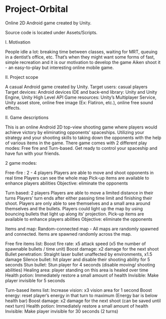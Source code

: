 # Project-Orbital

Online 2D Android game created by Unity.

Source code is located under Assets/Scripts.

I. Motivation

  People idle a lot: breaking time between classes, waiting for MRT, queuing in a dentist’s office, etc. That’s when they might want some forms of fast, simple recreation and it is our motivation to develop the game Aiken shoot it - an easy-to-play but interesting online mobile game.
 
II. Project scope

  A casual Android game created by Unity.
  Target users: casual players
  Target devices: Android devices
  IDE and back-end library: Unity and Unity Engine, Unity High Level API
  Game resources: Unity’s Multiplayer Service, Unity asset store, online free image (Ex: Flatiron, etc.), online free sound effects.
 
II. Game descriptions

  This is an online Android 2D top-view shooting game where players would  achieve victory by eliminating opponents' spaceships. Utilizing your strategy and your shooting skills to taking down the opponents with the help of various items in the game. There game comes with 2 different play modes: Free fire and Turn-based. Get ready to control your spaceship and have fun with your friends.

2 game modes:

  Free-fire :  2 - 4 players
    Players are able to move and shoot opponents in real time
    Players can see the whole map
    Pick-up items are available to enhance players abilities
    Objective: eliminate the opponents
    
  Turn based: 2 players
    Players are able to move a limited distance in their turns
    Players’ turn ends after either passing time limit and finishing their shoot.
    Players are only able to see themselves and a small area around themselves and the bullets.
    Players could light up the map by using bouncing bullets that light up along its’ projection.
    Pick-up items are available to enhance players abilities
    Objective: eliminate the opponents
    
   
Items and map:
  Random-connected map - All maps are randomly spawned and connected.
  Items are spawned randomly across the map.
  
  Free fire items list:
    Boost fire rate: x5 attack speed (x5 the number of spawnable bullets / time unit)
    Boost damage: x2 damage for the next shoot
    Bullet penetration: Straight laser bullet unaffected by environments, x1.5 damage
    Silence bullet: hit player and disable their shooting ability for 5 seconds
    Stun bullet: Stun player for 4 seconds (disable moving/ shooting abilities)
    Healing area: player standing on this area is healed over time
    Health potion: Immediately restore a small amount of health
    Invisible: Make player invisible for 5 seconds
    
  Turn-based items list:
    Increase vision: x3 vision area for 1 second
    Boost energy: reset player’s energy in that turn to maximum (Energy bar is below health bar)
    Boost damage: x2 damage for the next shoot (can be saved until next turn)
    Health potion: Immediately restore a small amount of health
    Invisible: Make player invisible for 30 seconds (2 turns)
